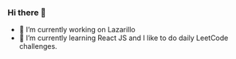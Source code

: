 ### Hi there 👋

- 🔭 I’m currently working on Lazarillo
- 🌱 I’m currently learning React JS and I like to do daily LeetCode challenges.

